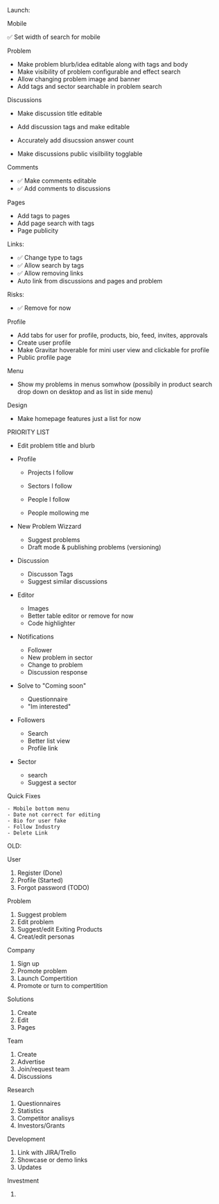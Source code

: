 

Launch:

Mobile

✅ Set width of search for mobile 

Problem
- Make problem blurb/idea editable along with tags and body
- Make visibility of problem configurable and effect search 
- Allow changing problem image and banner
- Add tags and sector searchable in problem search 


Discussions

- Make discussion title editable
- Add discussion tags and make editable
- Accurately add disucssion answer count 

- Make discussions public visilbility togglable


Comments
- ✅ Make comments editable
- ✅  Add comments to discussions

Pages
- Add tags to pages
- Add page search with tags
- Page publicity

Links:
- ✅ Change type to tags
- ✅ Allow search by tags
- ✅ Allow removing links
- Auto link from discussions and pages and problem 

Risks:
- ✅ Remove for now


Profile
- Add tabs for user for profile, products, bio, feed, invites, approvals
- Create user profile 
- Make Gravitar hoverable for mini user view and clickable for profile
- Public profile page 


Menu
- Show my problems in menus somwhow (possibily in product search drop down on desktop and as list in side menu)

Design
- Make homepage features just a list for now






PRIORITY LIST







- Edit problem title and blurb

- Profile
    - Projects I follow
    - Sectors I follow

    - People I follow 
    - People mollowing me

- New Problem Wizzard
    - Suggest problems
    - Draft mode & publishing problems (versioning)


- Discussion
    - Discusson Tags
    - Suggest similar discussions

- Editor
    - Images
    - Better table editor or remove for now
    - Code highlighter
 
- Notifications
    - Follower
    - New problem in sector
    - Change to problem
    - Discussion response
    

- Solve to "Coming soon"
    - Questionnaire
    - "Im interested"


- Followers
    - Search
    - Better list view
    - Profile link

- Sector 
    - search
    - Suggest a sector


Quick Fixes

    - Mobile bottom menu
    - Date not correct for editing
    - Bio for user fake
    - Follow Industry
    - Delete Link







OLD:

User

1. Register (Done)
2. Profile (Started)
3. Forgot password (TODO)


Problem 
1. Suggest problem 
2. Edit problem 
3. Suggest/edit Exiting Products
4. Creat/edit personas

Company
1. Sign up
2. Promote problem 
3. Launch Compertition
5. Promote or turn to compertition


Solutions
1. Create 
2. Edit
3. Pages

Team
1. Create
2. Advertise
3. Join/request team
4. Discussions

Research
1. Questionnaires
2. Statistics
3. Competitor analisys
4. Investors/Grants 

Development

1. Link with JIRA/Trello 
2. Showcase or demo links
3. Updates


Investment

1. 


